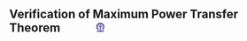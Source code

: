 ## Verification of Maximum Power Transfer Theorem  &nbsp; &nbsp; &nbsp; &nbsp; &nbsp; &nbsp; <img src="images/iitkgp.png" width="3%" />

